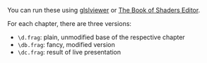 You can run these using [glslviewer](https://github.com/patriciogonzalezvivo/glslViewer) or [The Book of Shaders Editor](http://editor.thebookofshaders.com/).

For each chapter, there are three versions:

- `\d.frag`: plain, unmodified base of the respective chapter
- `\db.frag`: fancy, modified version
- `\dc.frag`: result of live presentation
